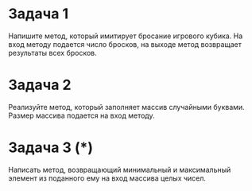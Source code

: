 # Задача 1  
Напишите метод, который имитирует бросание игрового кубика.
На вход методу подается число бросков, на выходе метод возвращает результаты всех бросков. 

# Задача 2  
Реализуйте метод, который заполняет массив случайными буквами. Размер массива подается на вход методу.


# Задача 3 (*)
Написать метод, возвращающий минимальный и максимальный элемент из поданного ему на вход массива целых чисел.








